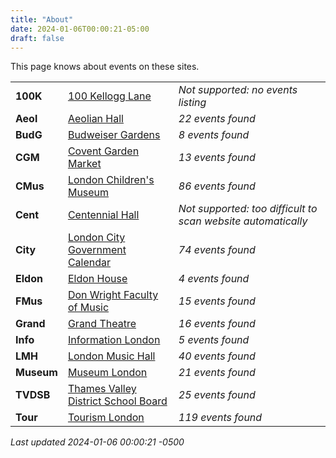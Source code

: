 ```yaml
---
title: "About"
date: 2024-01-06T00:00:21-05:00
draft: false
---
```


This page knows about events on these sites.

|   |       | |
|:--------------|:------|:--|
| **100K** | [100 Kellogg Lane](https://100kellogglane.com/) | *Not supported: no events listing*
| **Aeol** | [Aeolian Hall](https://aeolianhall.ca/events/) | *22 events found*
| **BudG** | [Budweiser Gardens](https://www.budweisergardens.com/events) | *8 events found*
| **CGM** | [Covent Garden Market](https://coventmarket.com/events/) | *13 events found*
| **CMus** | [London Children's Museum](https://www.londonchildrensmuseum.ca/events) | *86 events found*
| **Cent** | [Centennial Hall](https://centennialhall.london.ca/london-event-listings.html) | *Not supported: too difficult to scan website automatically*
| **City** | [London City Government Calendar](https://london.ca/government/calendar) | *74 events found*
| **Eldon** | [Eldon House](https://eldonhouse.ca/events/) | *4 events found*
| **FMus** | [Don Wright Faculty of Music](http://www.events.westernu.ca/events/music/) | *15 events found*
| **Grand** | [Grand Theatre](https://www.grandtheatre.com/events) | *16 events found*
| **Info** | [Information London](https://www.informationlondon.ca/Event/List) | *5 events found*
| **LMH** | [London Music Hall](http://londonmusichall.com/upcoming-events/) | *40 events found*
| **Museum** | [Museum London](https://museumlondon.ca/programs-events) | *21 events found*
| **TVDSB** | [Thames Valley District School Board](https://calendar.tvdsb.ca/) | *25 events found*
| **Tour** | [Tourism London](https://www.londontourism.ca/events/all-events) | *119 events found*

_Last updated 2024-01-06 00:00:21 -0500_
